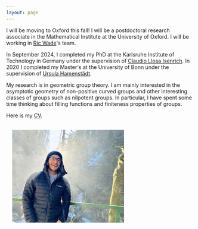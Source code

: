 ```yaml
---
layout: page  
---
```


I will be moving to Oxford this fall! I will be a postdoctoral research associate in the Mathematical Institute at the University of Oxford. I will be working in [Ric Wade](https://people.maths.ox.ac.uk/wade/index.html#)'s team.

In September 2024, I completed my PhD at the Karlsruhe Institute of Technology in Germany under the supervision of [Claudio Llosa Isenrich](https://www.math.kit.edu/user/llosa/index.html). In 2020 I completed my Master's at the University of Bonn under the supervision of [Ursula Hamenstädt](https://www.math.uni-bonn.de/people/ursula/). <!--Before that, in 2018, I obtained my Bachelor's at the National Autonomous University of Mexico (UNAM) under the supervision of Carlos Prieto.-->

My research is in geometric group theory. I am mainly interested in the asymptotic geometry of non-positive curved groups and other interesting classes of groups such as nilpotent groups. In particular, I have spent some time thinking about filling functions and finiteness properties of groups.

Here is my <a href="CV_JeronimoGarcia-Mejia.pdf">CV</a>.

<!--I will be moving to Oxford to start be a postdoctoral research associate in geometric group theory, working in [Ric Wade](https://people.maths.ox.ac.uk/wade/index.html#)'s team.-->

<img align="left" width="300" height="250" style="margin:16px;" src="IMG_4313.jpeg">

